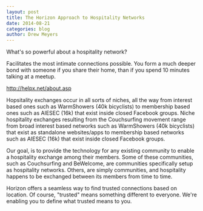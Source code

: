 ```yaml
---
layout: post
title: The Horizon Approach to Hospitality Networks
date: 2014-08-21
categories: blog
author: Drew Meyers
---
```


What's so powerful about a hospitality network?

Facilitates the most intimate connections possible. You form a much deeper bond with someone if you share their home, than if you spend 10 minutes talking at a meetup.


http://helpx.net/about.asp


Hopsitality exchanges occur in all sorts of niches, all the way from interest based ones such as WarmShowers (40k bicyclists) to membership based ones such as AIESEC (16k) that exist inside closed Facebook groups. Niche hospitality exchanges resulting from the Couchsurfing movement range from broad interest based networks such as WarmShowers (40k bicyclists) that exist as standalone websites/apps to membership based networks such as AIESEC (16k) that exist inside closed Facebook groups.



Our goal, is to provide the technology for any existing community to enable a hospitality exchange among their members. Some of these communities, such as Couchsurfing and BeWelcome, are communities specifically setup as hospitality networks. Others, are simply communities, and hospitality happens to be exchanged between its members from time to time.

Horizon offers a seamless way to find trusted connections based on location. Of course, "trusted" means something different to everyone. We're enabling you to define what trusted means to you.
